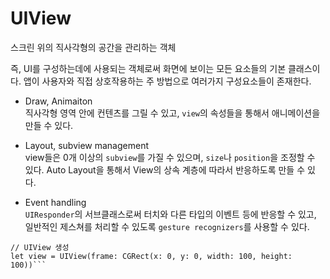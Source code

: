 # UIView

스크린 위의 직사각형의 공간을 관리하는 객체 

즉, UI를 구성하는데에 사용되는 객체로써 화면에 보이는 모든 요소들의 기본 클래스이다.
앱이 사용자와 직접 상호작용하는 주 방법으로 여러가지 구성요소들이 존재한다.

* Draw, Animaiton<br>
직사각형 영역 안에 컨텐츠를 그릴 수 있고, `view`의 속성들을 통해서 애니메이션을 만들 수 있다.

* Layout, subview management<br>
view들은 0개 이상의 `subview`를 가질 수 있으며, `size`나 `position`을 조정할 수 있다.
Auto Layout을 통해서 View의 상속 계층에 따라서 반응하도록 만들 수 있다.

* Event handling<br>
`UIResponder`의 서브클래스로써 터치와 다른 타입의 이벤트 등에 반응할 수 있고, 일반적인 제스쳐를 처리할 수 있도록 `gesture recognizers`를 사용할 수 있다.

```
// UIView 생성
let view = UIView(frame: CGRect(x: 0, y: 0, width: 100, height: 100))```
